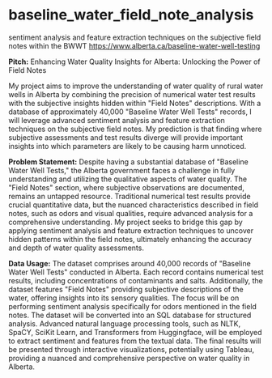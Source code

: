 # baseline_water_field_note_analysis
sentiment analysis and feature extraction techniques on the subjective field notes within the BWWT https://www.alberta.ca/baseline-water-well-testing

**Pitch:** Enhancing Water Quality Insights for Alberta: Unlocking the Power of Field Notes

My project aims to improve the understanding of water quality of rural water wells in Alberta by combining the precision of numerical water test results with the subjective insights hidden within "Field Notes" descriptions. With a database of approximately 40,000 "Baseline Water Well Tests" records, I will leverage advanced sentiment analysis and feature extraction techniques on the subjective field notes. My prediction is that finding where subjective assessments and test results diverge will provide important insights into which parameters are likely to be causing harm unnoticed.



**Problem Statement:** Despite having a substantial database of "Baseline Water Well Tests," the Alberta government faces a challenge in fully understanding and utilizing the qualitative aspects of water quality. The "Field Notes" section, where subjective observations are documented, remains an untapped resource. Traditional numerical test results provide crucial quantitative data, but the nuanced characteristics described in field notes, such as odors and visual qualities, require advanced analysis for a comprehensive understanding. My project seeks to bridge this gap by applying sentiment analysis and feature extraction techniques to uncover hidden patterns within the field notes, ultimately enhancing the accuracy and depth of water quality assessments.

**Data Usage:** The dataset comprises around 40,000 records of "Baseline Water Well Tests" conducted in Alberta. Each record contains numerical test results, including concentrations of contaminants and salts. Additionally, the dataset features "Field Notes" providing subjective descriptions of the water, offering insights into its sensory qualities. The focus will be on performing sentiment analysis specifically for odors mentioned in the field notes. The dataset will be converted into an SQL database for structured analysis. Advanced natural language processing tools, such as NLTK, SpaCY, SciKit Learn, and Transformers from Huggingface, will be employed to extract sentiment and features from the textual data. The final results will be presented through interactive visualizations, potentially using Tableau, providing a nuanced and comprehensive perspective on water quality in Alberta.
